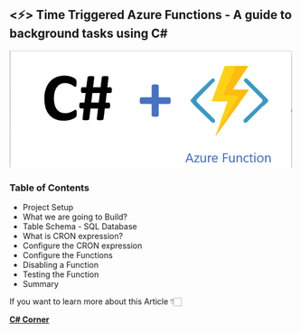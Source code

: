 ## <⚡> Time Triggered Azure Functions - A guide to background tasks using C#

![picture alt](https://github.com/JayKrishnareddy/API_EFCore_AzureFunctions/blob/master/B12.png "Azure Functions - C#")

### Table of Contents

- Project Setup
- What we are going to Build?
- Table Schema - SQL Database
- What is CRON expression?
- Configure the CRON expression
- Configure the Functions
- Disabling a Function
- Testing the Function
- Summary

If you want to learn more about this Article 👇🏻

[**C# Corner**](https://www.c-sharpcorner.com/article/time-triggered-azure-functions-a-guide-to-background-tasks-using-c-sharp/ "C# Corner")
